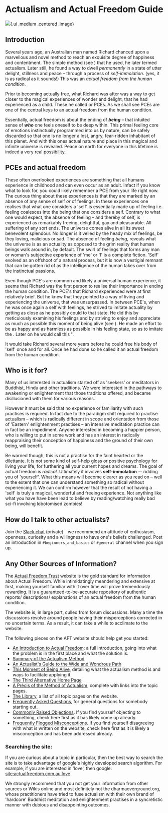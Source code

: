 # Actualism and Actual Freedom Guide

![](https://zulip-avatars.s3.amazonaws.com/25088/realm/logo.png?version=3){.ui .medium .centered .image}

## **Introduction**

Several years ago, an Australian man named Richard chanced upon a marvellous and novel method to reach an exquisite degree of happiness and contentment. The simple method (see <method>) that he used, he later termed actualism. Later still, he found a way to dwell _permanently_ in a state of utter delight, stillness and peace – through a process of _self-immolation_. \(yes, it is as radical as it sounds!\) This was an _actual freedom from the human condition_.

Prior to becoming actually free, what Richard was after was a way to get closer to the magical experiences of wonder and delight, that he had experienced as a child. These he called *<pce>* or PCEs. As we shall see PCEs are one of the central keys to an actual freedom from the human condition.   
  
Essentially, actual freedom is about the ending of _**being** –_ that intuited sense of _**who**_ one feels oneself to be deep within. This primal feeling core of emotions instinctually programmed into us by nature, can be safely discarded so that one is no longer a lost, angry, fear-ridden inhabitant of this planet. And with this ones actual nature and place in this magical and infinite universe is revealed. Peace on earth for everyone in this lifetime is indeed a very real possibility.

## PCEs and actual freedom

These often overlooked experiences are something that all humans experience in childhood and can even occur as an adult. Infact if you know what to look for, you could likely remember a PCE from your life right now. The curious thing about these experiences is that they are marked by an absence of any sense of self _or_ of feelings.  In these experiences one realises that what one considers a 'self' is essentially made up of feeling i.e. feeling coalesces into the being that one considers a self. Contrary to what one would expect, the absence of feeling – and thereby of self, is experienced as remarkably freeing, delightful, gay and pleasurable. All suffering of any sort ends. The universe comes alive in all its sweet benevolent splendour. No longer is it veiled by the heady mix of feelings, be they loving, malicious or sad. The absence of feeling _being_, reveals what the universe is as an actuality as opposed to the grim reality that human beings walk around in, by default. The swirl of feelings that forms any man or woman's subjective experience of 'me' or 'I' is a complete fiction. 'Self' evolved as an offshoot of a natural process, but it is now a vestigial remnant that can be gotten rid of as the intelligence of the human takes over from the instinctual passions.

Even though PCE's are common and likely a universal human experience, it seems that Richard was the first person to realise their importance in ending the human condition. The PCE's that Richard experienced were at first relatively brief. But he knew that they pointed to a way of living and experiencing the universe, that was unsurpassed. In between PCE's, when he was once again a self with feelings, he strived to imitate actuality by getting as close as he possibly could to that state. He did this by meticulously examining his feelings and by striving to enjoy and appreciate as much as possible this moment of being alive (see <time-space>). He made an effort to be as happy and as harmless as possible in his feeling state, so as to imitate the <pce>. Later on he would call this '<method>'.

It would take Richard several more years before he could free his body of 'self' once and for all. Once he had done so he called it an actual freedom from the human condition.  


## Who is it for?

Many of us interested in actualism started off as 'seekers' or meditators in Buddhist, Hindu and other traditions. We were interested in the pathways to awakening or enlightenment that those traditions offered, and became disillusioned with them for various reasons.   
  
However it must be said that no experience or familiarity with such practises is required. In fact due to the paradigm shift required to practise actualism – which is radically different in scope and orientation from those of 'Eastern' enlightenment practises – an intensive meditation practice can in fact be an impediment. Anyone interested in becoming a happier person, who is willing to put in some work and has an interest in radically reappraising their conception of happiness and the ground of their own being, will benefit.   
  
Be warned though, this is not a practise for the faint hearted or the dilettante. It is not some kind of self-help gloss or positive psychology for living your life; for furthering all your current hopes and dreams. The goal of actual freedom is _radical._  Ultimately it involves **self-immolation** -- ridding you of 'yourself'.  What this means will become clearer as you read on – well to the extent that one can understand something so radical without experiencing it. We can confirm however that the result of not having a 'self' is truly a magical, wonderful and freeing experience. Not anything like what you have have been lead to believe by reading/watching really bad sci-fi involving lobotomised zombies!

## How do I talk to other actualists?

Join the [Slack chat](https://forms.gle/Rq8mm7LCaqkLz4jUA) \(private\) - we recommend an attitude of enthusiasm, openness, curiosity and a willingness to have one's beliefs challenged. Post an introduction in `#beginners_and_basics` or `#general` channel when you sign up.

## Any Other Sources of Information?

The [Actual Freedom Trust](http://actualfreedom.com.au) website is the gold standard for information about Actual Freedom. While intimidatingly meandering and extensive at first, making yourself familiar with it over time will prove tremendously rewarding. It is a guaranteed-to-be-accurate repository of authentic reports/ descriptions/ explanations of an actual freedom from the human condition.

The website is, in large part, culled from forum discussions. Many a time the discussions revolve around people having their misperceptions corrected in no uncertain terms. As a result, it can take a while to acclimate to the website. 

The following pieces on the AFT website should help get you started:

* [An Introduction to Actual Freedom](http://actualfreedom.com.au/introduction/index.htm): a full introduction, going into what the problem is in the first place and what the solution is.
* [Summary of the Actualism Method](http://actualfreedom.com.au/richard/selectedcorrespondence/sc-delight.htm)
* [An Actualist's Guide to the Wide and Wondrous Path](http://actualfreedom.com.au/actualism/path2.htm)
* [This Moment of Being Alive](http://actualfreedom.com.au/richard/articles/thismomentofbeingalive.htm), detailing what the actualism method is and ways to facilitate applying it.
* [The Third Alternative Home Page](http://actualfreedom.com.au/richard/default.htm)
* [A Précis of the Method of Actualism](http://actualfreedom.com.au/actualism/path1.htm), complete with links into the topic pages.
* [The Library](http://www.actualfreedom.com.au/library/), a list of all topic pages on the website.
* [Frequently Asked Questions](http://www.actualfreedom.com.au/sundry/frequentquestions/faqindex.htm), for general questions for somebody starting out.
* [Commonly Raised Objections](http://www.actualfreedom.com.au/sundry/commonobjections/croindex.htm). If you find yourself objecting to something, check here first as it has likely come up already.
* [Frequently Flogged Misconceptions](http://actualfreedom.com.au/sundry/floggedmisconceptions/ffmindex.htm). If you find yourself disagreeing with what is written on the website, check here first as it is likely a misconception and has been addressed already.

### Searching the site:

If you are curious about a topic in particular, then the best way to search the site is to take advantage of google's highly developed search algorithm. For example, if you are interested in 'love', then google: [site:actualfreedom.com.au love](https://www.google.com/webhp?sourceid=chrome-instant&ion=1&espv=2&ie=UTF-8#q=site%3Aactualfreedom.com.au%20love)

We strongly recommend that you not get your information from other sources or Wikis online and most definitely not the dharmaoverground.org, whose practitioners have tried to fuse actualism with their own brand of 'hardcore' Buddhist meditation and  enlightenment practises in a syncretistic manner with dubious and disappointing outcomes.